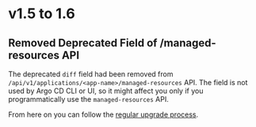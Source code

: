 # v1.5 to 1.6

## Removed Deprecated Field of /managed-resources API

The deprecated `diff` field had been removed from `/api/v1/applications/<app-name>/managed-resources` API. The field is not used
by Argo CD CLI or UI, so it might affect you only if you programmatically use the `managed-resources` API.

From here on you can follow the [regular upgrade process](./overview.md).